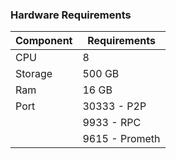 ### Hardware Requirements
| Component   |  Requirements  |
|-------------|----------------|
| CPU         | 8              |
| Storage     | 500 GB         |
| Ram         | 16 GB          |
| Port        | 30333 - P2P    |
|             | 9933 - RPC     |
|             |9615 - Prometh  |
